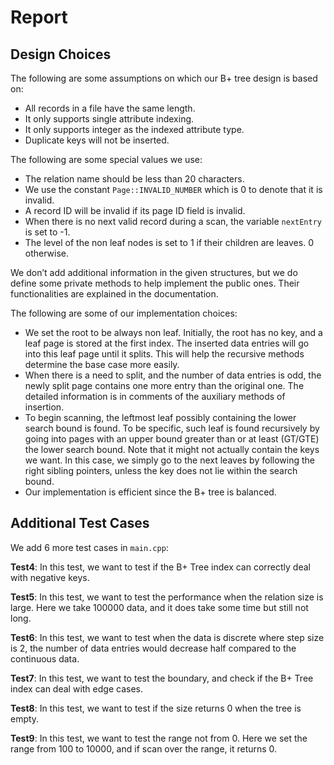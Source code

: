 # Report

## Design Choices

The following are some assumptions on which our B+ tree design is based on:

- All records in a file have the same length.
- It only supports single attribute indexing.
- It only supports integer as the indexed attribute type.
- Duplicate keys will not be inserted.

The following are some special values we use:

- The relation name should be less than 20 characters.
- We use the constant `Page::INVALID_NUMBER` which is 0 to denote that it is invalid.
- A record ID will be invalid if its page ID field is invalid.
- When there is no next valid record during a scan, the variable `nextEntry` is set to -1.
- The level of the non leaf nodes is set to 1 if their children are leaves. 0 otherwise.

We don’t add additional information in the given structures, but we do define some private methods to help implement the public ones. Their functionalities are explained in the documentation.

The following are some of our implementation choices:

- We set the root to be always non leaf. Initially, the root has no key, and a leaf page is stored at the first index. The inserted data entries will go into this leaf page until it splits. This will help the recursive methods determine the base case more easily.
- When there is a need to split, and the number of data entries is odd, the newly split page contains one  more entry than the original one. The detailed information is in comments of the auxiliary methods of insertion.
- To begin scanning, the leftmost leaf possibly containing the lower search bound is found. To be specific, such leaf is found recursively by going into pages with an upper bound greater than or at least (GT/GTE) the lower search bound. Note that it might not actually contain the keys we want. In this case, we simply go to the next leaves by following the right sibling pointers, unless the key does not lie within the search bound.
- Our implementation is efficient since the B+ tree is balanced.

## Additional Test Cases

We add 6 more test cases in `main.cpp`:

**Test4**: In this test, we want to test if the B+ Tree index can correctly deal with negative keys.

**Test5**: In this test, we want to test the performance when the relation size is large. Here we take 100000 data, and it does take some time but still not long.

**Test6**: In this test, we want to test when the data is discrete where step size is 2, the number of data entries would decrease half compared to the continuous data.

**Test7**: In this test, we want to test the boundary, and check if the B+ Tree index can deal with edge cases.

**Test8**: In this test, we want to test if the size returns 0 when the tree is empty.

**Test9**: In this test, we want to test the range not from 0. Here we set the range from 100 to 10000, and if scan over the range, it returns 0.
